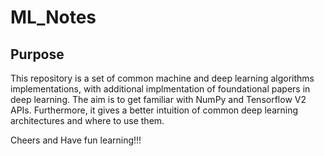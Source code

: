 # ML_Notes

## Purpose
This repository is a set of common machine and deep learning algorithms implementations, with additional implmentation of foundational papers in deep learning.
The aim is to get familiar with NumPy and Tensorflow V2 APIs. Furthermore, it gives a better intuition of common deep learning architectures and where to use them.

Cheers and Have fun learning!!!
